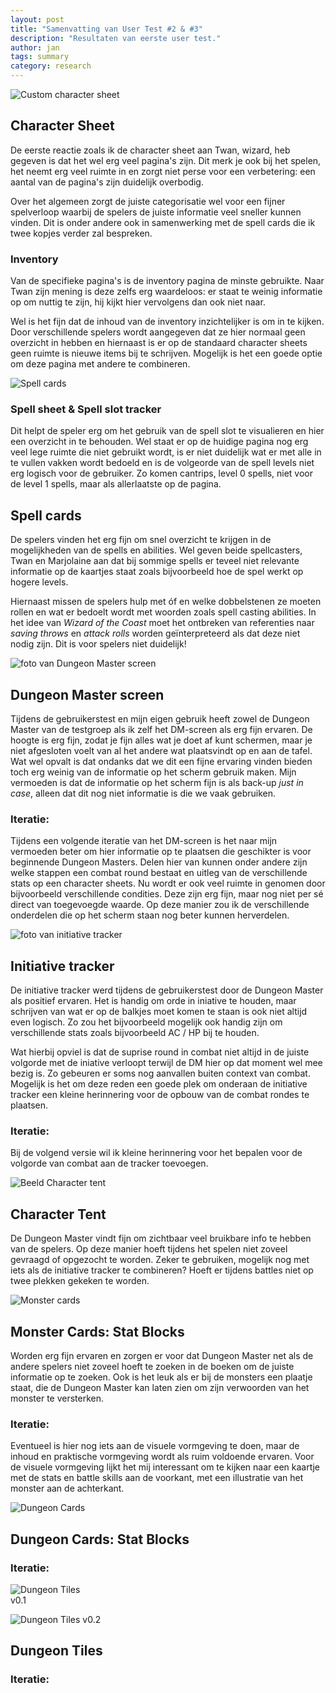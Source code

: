 ```yaml
---
layout: post
title: "Samenvatting van User Test #2 & #3"
description: "Resultaten van eerste user test."
author: jan
tags: summary
category: research
---
```


![Custom character sheet]({{site.url}}/assets/charactersheet.jpg)

## Character Sheet

De eerste reactie zoals ik de character sheet aan Twan, wizard, heb gegeven is dat het wel erg veel pagina's zijn. Dit merk je ook bij het spelen, het neemt erg veel ruimte in en zorgt niet perse voor een verbetering: een aantal van de pagina's zijn duidelijk overbodig. 

Over het algemeen zorgt de juiste categorisatie wel voor een fijner spelverloop waarbij de spelers de juiste informatie veel sneller kunnen vinden. Dit is onder andere ook in samenwerking met de spell cards die ik twee kopjes verder zal bespreken. 

### Inventory
Van de specifieke pagina's is de inventory pagina de minste gebruikte. Naar Twan zijn mening is deze zelfs erg waardeloos: er staat te weinig informatie op om nuttig te zijn, hij kijkt hier vervolgens dan ook niet naar. 

Wel is het fijn dat de inhoud van de inventory inzichtelijker is om in te kijken. Door verschillende spelers wordt aangegeven dat ze hier normaal geen overzicht in hebben en hiernaast is er op de standaard character sheets geen ruimte is nieuwe items bij te schrijven. Mogelijk is het een goede optie om deze pagina met andere te combineren. 


![Spell cards]({{site.url}}/assets/spellcards.jpg)

### Spell sheet & Spell slot tracker
Dit helpt de speler erg om het gebruik van de spell slot te visualieren en hier een overzicht in te behouden. Wel staat er op de huidige pagina nog erg veel lege ruimte die niet gebruikt wordt, is er niet duidelijk wat er met alle in te vullen vakken wordt bedoeld en is de volgeorde van de spell levels niet erg logisch voor de gebruiker. Zo komen cantrips, level 0 spells, niet voor de level 1 spells, maar als allerlaatste op de pagina.


## Spell cards

De spelers vinden het erg fijn om snel overzicht te krijgen in de mogelijkheden van de spells en abilities. Wel geven beide spellcasters, Twan en Marjolaine aan dat bij sommige spells er teveel niet relevante informatie op de kaartjes staat zoals bijvoorbeeld hoe de spel werkt op hogere levels.

Hiernaast missen de spelers hulp met óf en welke dobbelstenen ze moeten rollen en wat er bedoelt wordt met woorden zoals spell casting abilities. In het idee van _Wizard of the Coast_ moet het ontbreken van referenties naar _saving throws_ en _attack rolls_ worden geïnterpreteerd als dat deze niet nodig zijn. Dit is voor spelers niet duidelijk! 


![foto van Dungeon Master screen]({{site.url}}/assets/DMscreen.jpg)

## Dungeon Master screen
Tijdens de gebruikerstest en mijn eigen gebruik heeft zowel de Dungeon Master van de testgroep als ik zelf het DM-screen als erg fijn ervaren. De hoogte is erg fijn, zodat je fijn alles wat je doet af kunt schermen, maar je niet afgesloten voelt van al het andere wat plaatsvindt op en aan de tafel. Wat wel opvalt is dat ondanks dat we dit een fijne ervaring vinden bieden toch erg weinig van de informatie op het scherm gebruik maken. Mijn vermoeden is dat de informatie op het scherm fijn is als back-up _just in case_, alleen dat dit nog niet informatie is die we vaak gebruiken. 

### Iteratie:
Tijdens een volgende iteratie van het DM-screen is het naar mijn vermoeden beter om hier informatie op te plaatsen die geschikter is voor beginnende Dungeon Masters. Delen hier van kunnen onder andere zijn welke stappen een combat round bestaat en uitleg van de verschillende stats op een character sheets. Nu wordt er ook veel ruimte in genomen door bijvoorbeeld verschillende condities. Deze zijn erg fijn, maar nog niet per sé direct van toegevoegde waarde. Op deze manier zou ik de verschillende onderdelen die op het scherm staan nog beter kunnen herverdelen.


![foto van initiative tracker]({{site.url}}/assets/tracker.jpg)

## Initiative tracker

De initiative tracker werd tijdens de gebruikerstest door de Dungeon Master als positief ervaren. Het is handig om orde in iniative te houden, maar schrijven van wat er op de balkjes moet komen te staan is ook niet altijd even logisch. Zo zou het bijvoorbeeld mogelijk ook handig zijn om verschillende stats zoals bijvoorbeeld AC / HP bij te houden. 

Wat hierbij opviel is dat de suprise round in combat niet altijd in de juiste volgorde met de iniative verloopt terwijl de DM hier op dat moment wel mee bezig is. Zo gebeuren er soms nog aanvallen buiten context van combat. Mogelijk is het om deze reden een goede plek om onderaan de initiative tracker een kleine herinnering voor de opbouw van de combat rondes te plaatsen.

### Iteratie:
Bij de volgend versie wil ik kleine herinnering voor het bepalen voor de volgorde van combat aan de tracker toevoegen. 


![Beeld Character tent]({{site.url}}/assets/charactertent.jpg)

## Character Tent
De Dungeon Master vindt fijn om zichtbaar veel bruikbare info te hebben van de spelers. Op deze manier hoeft tijdens het spelen niet zoveel gevraagd of opgezocht te worden. Zeker te gebruiken, mogelijk nog met iets als de initiative tracker te combineren? Hoeft er tijdens battles niet op twee plekken gekeken te worden.  


![Monster cards]({{site.url}}/assets/monstersheet.jpg)

## Monster Cards: Stat Blocks

Worden erg fijn ervaren en zorgen er voor dat Dungeon Master net als de andere spelers niet zoveel hoeft te zoeken in de boeken om de juiste informatie op te zoeken. Ook is het leuk als er bij de monsters een plaatje staat, die de Dungeon Master kan laten zien om zijn verwoorden van het monster te versterken.

### Iteratie:
Eventueel is hier nog iets aan de visuele vormgeving te doen, maar de inhoud en praktische vormgeving wordt als ruim voldoende ervaren. Voor de visuele vormgeving lijkt het mij interessant om te kijken naar een kaartje met de stats en battle skills aan de voorkant, met een illustratie van het monster aan de achterkant. 


![Dungeon Cards]({{site.url}}/assets/dungeoncards.jpg)

## Dungeon Cards: Stat Blocks



### Iteratie:


![Dungeon Tiles]({{site.url}}/assets/maptest_v01.jpg)  
v0.1

![Dungeon Tiles]({{site.url}}/assets/maptest_v02.jpg)
v0.2

## Dungeon Tiles



### Iteratie:

